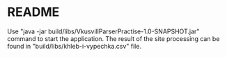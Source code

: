 # README
Use "java -jar build/libs/VkusvillParserPractise-1.0-SNAPSHOT.jar" command to start the application.
The result of the site processing can be found in "build/libs/khleb-i-vypechka.csv" file.
